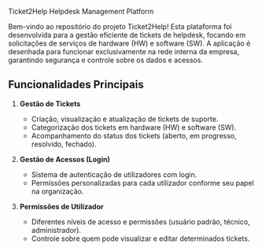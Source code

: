 Ticket2Help Helpdesk Management Platform

Bem-vindo ao repositório do projeto Ticket2Help! Esta plataforma foi desenvolvida para a gestão eficiente de tickets de helpdesk, focando em solicitações de serviços de hardware (HW) e software (SW). A aplicação é desenhada para funcionar exclusivamente na rede interna da empresa, garantindo segurança e controle sobre os dados e acessos.

## Funcionalidades Principais

1. **Gestão de Tickets**
   - Criação, visualização e atualização de tickets de suporte.
   - Categorização dos tickets em hardware (HW) e software (SW).
   - Acompanhamento do status dos tickets (aberto, em progresso, resolvido, fechado).

2. **Gestão de Acessos (Login)**
   - Sistema de autenticação de utilizadores com login.
   - Permissões personalizadas para cada utilizador conforme seu papel na organização.

3. **Permissões de Utilizador**
   - Diferentes níveis de acesso e permissões (usuário padrão, técnico, administrador).
   - Controle sobre quem pode visualizar e editar determinados tickets.
